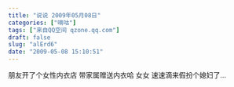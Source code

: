 ```yaml
---
title: "说说 2009年05月08日"
categories: ["嘀咕"]
tags: ["来自QQ空间 qzone.qq.com"]
draft: false
slug: "alErd6"
date: "2009-05-08 15:10:51"
---
```


朋友开了个女性内衣店 带家属赠送内衣哈 女女 速速滴来假扮个媳妇了...
